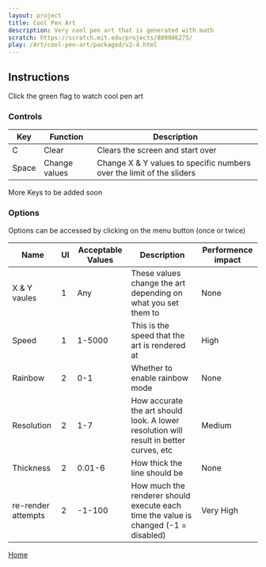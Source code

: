 ```yaml
---
layout: project
title: Cool Pen Art
description: Very cool pen art that is generated with math
scratch: https://scratch.mit.edu/projects/889986275/
play: /Art/cool-pen-art/packaged/v2-4.html
---
```


## Instructions

Click the green flag to watch cool pen art

### Controls

| Key   | Function      | Description                                                           |
| ----- | ------------- | --------------------------------------------------------------------- |
| C     | Clear         | Clears the screen and start over                                      |
| Space | Change values | Change X & Y values to specific numbers over the limit of the sliders |

More Keys to be added soon

### Options

Options can be accessed by clicking on the menu button (once or twice)

| Name               | UI  | Acceptable Values | Description                                                                            | Performence impact |
| ------------------ | --- | ----------------- | -------------------------------------------------------------------------------------- | ------------------ |
| X & Y vaules       | 1   | Any               | These values change the art depending on what you set them to                          | None               |
| Speed              | 1   | 1-5000            | This is the speed that the art is rendered at                                          | High               |
| Rainbow            | 2   | 0-1               | Whether to enable rainbow mode                                                         | None               |
| Resolution         | 2   | 1-7               | How accurate the art should look. A lower resolution will result in better curves, etc | Medium             |
| Thickness          | 2   | 0.01-6            | How thick the line should be                                                           | None               |
| re-render attempts | 2   | -1-100            | How much the renderer should execute each time the value is changed (-1 = disabled)    | Very High          |

[Home](/cool-turbowarp-projects/)
